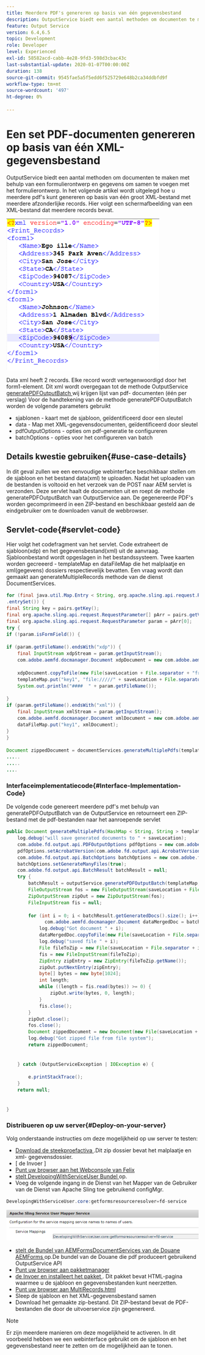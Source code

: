 ```yaml
---
title: Meerdere PDF's genereren op basis van één gegevensbestand
description: OutputService biedt een aantal methoden om documenten te maken met behulp van een formulierontwerp en gegevens om samen te voegen met het formulierontwerp. Leer om veelvoudige pdf's van één grote xml te produceren die veelvoudige individuele verslagen bevatten.
feature: Output Service
version: 6.4,6.5
topic: Development
role: Developer
level: Experienced
exl-id: 58582acd-cabb-4e28-9fd3-598d3cbac43c
last-substantial-update: 2020-01-07T00:00:00Z
duration: 138
source-git-commit: 9545fae5a5f5edd6f525729e648b2ca34ddbfd9f
workflow-type: tm+mt
source-wordcount: '497'
ht-degree: 0%

---
```


# Een set PDF-documenten genereren op basis van één XML-gegevensbestand

OutputService biedt een aantal methoden om documenten te maken met behulp van een formulierontwerp en gegevens om samen te voegen met het formulierontwerp. In het volgende artikel wordt uitgelegd hoe u meerdere pdf&#39;s kunt genereren op basis van één groot XML-bestand met meerdere afzonderlijke records.
Hier volgt een schermafbeelding van een XML-bestand dat meerdere records bevat.

![ multi-record-xml ](assets/multi-record-xml.PNG)

Data xml heeft 2 records. Elke record wordt vertegenwoordigd door het form1-element. Dit xml wordt overgegaan tot de methode OutputService [ generatePDFOutputBatch ](https://helpx.adobe.com/aem-forms/6/javadocs/com/adobe/fd/output/api/OutputService.html) wij krijgen lijst van pdf- documenten (één per verslag)
Voor de handtekening van de methode generatePDFOutputBatch worden de volgende parameters gebruikt

* sjablonen - kaart met de sjabloon, geïdentificeerd door een sleutel
* data - Map met XML-gegevensdocumenten, geïdentificeerd door sleutel
* pdfOutputOptions - opties om pdf-generatie te configureren
* batchOptions - opties voor het configureren van batch



## Details kwestie gebruiken{#use-case-details}

In dit geval zullen we een eenvoudige webinterface beschikbaar stellen om de sjabloon en het bestand data(xml) te uploaden. Nadat het uploaden van de bestanden is voltooid en het verzoek van de POST naar AEM servlet is verzonden. Deze servlet haalt de documenten uit en roept de methode generatePDFOutputBatch van OutputService aan. De gegenereerde PDF&#39;s worden gecomprimeerd in een ZIP-bestand en beschikbaar gesteld aan de eindgebruiker om te downloaden vanuit de webbrowser.

## Servlet-code{#servlet-code}

Hier volgt het codefragment van het servlet. Code extraheert de sjabloon(xdp) en het gegevensbestand(xml) uit de aanvraag. Sjabloonbestand wordt opgeslagen in het bestandssysteem. Twee kaarten worden gecreeerd - templateMap en dataFileMap die het malplaatje en xml(gegevens) dossiers respectievelijk bevatten. Een vraag wordt dan gemaakt aan generateMultipleRecords methode van de dienst DocumentServices.

```java
for (final java.util.Map.Entry < String, org.apache.sling.api.request.RequestParameter[] > pairs: params
.entrySet()) {
final String key = pairs.getKey();
final org.apache.sling.api.request.RequestParameter[] pArr = pairs.getValue();
final org.apache.sling.api.request.RequestParameter param = pArr[0];
try {
if (!param.isFormField()) {

if (param.getFileName().endsWith("xdp")) {
    final InputStream xdpStream = param.getInputStream();
    com.adobe.aemfd.docmanager.Document xdpDocument = new com.adobe.aemfd.docmanager.Document(xdpStream);

    xdpDocument.copyToFile(new File(saveLocation + File.separator + "fromui.xdp"));
    templateMap.put("key1", "file://///" + saveLocation + File.separator + "fromui.xdp");
    System.out.println("####  " + param.getFileName());

}
if (param.getFileName().endsWith("xml")) {
    final InputStream xmlStream = param.getInputStream();
    com.adobe.aemfd.docmanager.Document xmlDocument = new com.adobe.aemfd.docmanager.Document(xmlStream);
    dataFileMap.put("key1", xmlDocument);
}
}

Document zippedDocument = documentServices.generateMultiplePdfs(templateMap, dataFileMap,saveLocation);
.....
.....
....
```

### Interfaceimplementatiecode{#Interface-Implementation-Code}

De volgende code genereert meerdere pdf&#39;s met behulp van generatePDFOutputBatch van de OutputService en retourneert een ZIP-bestand met de pdf-bestanden naar het aanroepende servlet

```java
public Document generateMultiplePdfs(HashMap < String, String > templateMap, HashMap < String, Document > dataFileMap, String saveLocation) {
    log.debug("will save generated documents to " + saveLocation);
    com.adobe.fd.output.api.PDFOutputOptions pdfOptions = new com.adobe.fd.output.api.PDFOutputOptions();
    pdfOptions.setAcrobatVersion(com.adobe.fd.output.api.AcrobatVersion.Acrobat_11);
    com.adobe.fd.output.api.BatchOptions batchOptions = new com.adobe.fd.output.api.BatchOptions();
    batchOptions.setGenerateManyFiles(true);
    com.adobe.fd.output.api.BatchResult batchResult = null;
    try {
        batchResult = outputService.generatePDFOutputBatch(templateMap, dataFileMap, pdfOptions, batchOptions);
        FileOutputStream fos = new FileOutputStream(saveLocation + File.separator + "zippedfile.zip");
        ZipOutputStream zipOut = new ZipOutputStream(fos);
        FileInputStream fis = null;

        for (int i = 0; i < batchResult.getGeneratedDocs().size(); i++) {
              com.adobe.aemfd.docmanager.Document dataMergedDoc = batchResult.getGeneratedDocs().get(i);
            log.debug("Got document " + i);
            dataMergedDoc.copyToFile(new File(saveLocation + File.separator + i + ".pdf"));
            log.debug("saved file " + i);
            File fileToZip = new File(saveLocation + File.separator + i + ".pdf");
            fis = new FileInputStream(fileToZip);
            ZipEntry zipEntry = new ZipEntry(fileToZip.getName());
            zipOut.putNextEntry(zipEntry);
            byte[] bytes = new byte[1024];
            int length;
            while ((length = fis.read(bytes)) >= 0) {
                zipOut.write(bytes, 0, length);
            }
            fis.close();
        }
        zipOut.close();
        fos.close();
        Document zippedDocument = new Document(new File(saveLocation + File.separator + "zippedfile.zip"));
        log.debug("Got zipped file from file system");
        return zippedDocument;


    } catch (OutputServiceException | IOException e) {

        e.printStackTrace();
    }
    return null;


}
```

### Distribueren op uw server{#Deploy-on-your-server}

Volg onderstaande instructies om deze mogelijkheid op uw server te testen:

* [ Download de steekproefactiva ](assets/mult-records-template-and-xml-file.zip).Dit zip dossier bevat het malplaatje en xml- gegevensdossier.
* [ de Invoer ]
* [ Punt uw browser aan het Webconsole van Felix ](http://localhost:4502/system/console/bundles)
* [ stelt DevelopingWithServiceUser Bundel ](/help/forms/assets/common-osgi-bundles/DevelopingWithServiceUser.jar) op.
* Voeg de volgende ingang in de Dienst van het Mapper van de Gebruiker van de Dienst van Apache Sling toe gebruikend configMgr.

```java
DevelopingWithServiceUser.core:getformsresourceresolver=fd-service
```

![ gebruiker-in kaart:brengen-dienst ](assets/user-mapper-service-fd-service.png)

* [ stelt de Bundel van AEMFormsDocumentServices van de Douane AEMForms ](/help/forms/assets/common-osgi-bundles/AEMFormsDocumentServices.core-1.0-SNAPSHOT.jar) op.De bundel van de Douane die pdf produceert gebruikend OutputService API
* [ Punt uw browser aan pakketmanager ](http://localhost:4502/crx/packmgr/index.jsp)
* [ de Invoer en installeert het pakket ](assets/generate-multiple-pdf-from-xml.zip). Dit pakket bevat HTML-pagina waarmee u de sjabloon en gegevensbestanden kunt neerzetten.
* [ Punt uw browser aan MultiRecords.html ](http://localhost:4502/content/DocumentServices/Multirecord.html?)
* Sleep de sjabloon en het XML-gegevensbestand samen
* Download het gemaakte zip-bestand. Dit ZIP-bestand bevat de PDF-bestanden die door de uitvoerservice zijn gegenereerd.

>[!NOTE]
>Er zijn meerdere manieren om deze mogelijkheid te activeren. In dit voorbeeld hebben we een webinterface gebruikt om de sjabloon en het gegevensbestand neer te zetten om de mogelijkheid aan te tonen.
